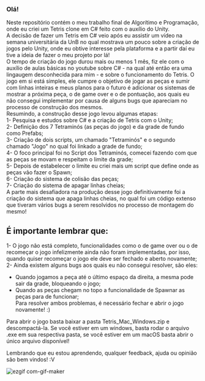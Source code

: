 ### Olá!

Neste repositório contém o meu trabalho final de Algorítimo e Programação, onde eu criei um Tetris clone em C# feito com o auxílio do Unity.  
A decisão de fazer um Tetris em C# veio após eu assistir um vídeo na semana universitária da UnB no qual mostrava um pouco sobre a criação de jogos pelo Unity, onde eu obtive interesse pela plataforma e a partir daí eu tive a ideia de fazer o meu projeto por lá!  
O tempo de criação do jogo durou mais ou menos 1 mês, fiz ele com o auxílio de aulas básicas no youtube sobre C# - na qual até então era uma lingaugem desconhecida para mim - e sobre o funcionamento do Tetris. O jogo em si está simples, ele cumpre o objetivo de jogar as peças e sumir com linhas inteiras e meus planos para o futuro é adicionar os sistemas de mostrar a próxima peça, o de game over e o de pontuação, aos quais eu não consegui implementar por causa de alguns bugs que apareciam no processo de construção dos mesmos.  
Resumindo, a construção desse jogo levou algumas etapas:  
1- Pesquisa e estudos sobre C# e a criação de Tetris com o Unity;   
2- Definição dos 7 Tetraminós (as peças do jogo) e da grade de fundo como Prefabs;  
3- Criação de dois scripts, um chamado "Tetraminós" e o segundo chamado "Jogo" no qual foi linkado a grade de fundo;  
4- O foco principal foi no Script dos Tetraminós, comecei fazendo com que as peças se movam e respeitam o limite da grade;  
5- Depois de estabelecer o limite eu criei mais um script que define onde as peças vão fazer o Spawn;  
6- Criação do sistema de colisão das peças;  
7- Criação do sistema de apagar linhas cheias;  
A parte mais desafiadora na produção desse jogo definitivamente foi a criação do sistema que apaga linhas cheias, no qual foi um código extenso que tiveram vários bugs a serem resolvidos no processo de montagem do mesmo!  
    
      
## É importante lembrar que:  
1- O jogo não está completo, funcionalidades como o de game over ou o de recomeçar o jogo infelizmente ainda não foram implementadas, por isso, quando quiser recomeçar o jogo ele deve ser fechado e aberto novamente;    
2- Ainda existem alguns bugs aos quais eu não consegui resolver, são eles:  
- Quando jogamos a peça até o último espaço da direita, a mesma pode sair da grade, bloqueando o jogo;  
- Quando as peças chegam no topo a funcionalidade de Spawnar as peças para de funcionar;   
  Para resolver ambos problemas, é necessário fechar e abrir o jogo novamente! :)   
    
      
Para abrir o jogo basta baixar a pasta Tetris_Mac_Windows.zip e descompactá-la. Se você estiver em um windows, basta rodar o arquivo .exe em sua respectiva pasta, se você estiver em um macOS basta abrir o único arquivo disponível! 
  
Lembrando que eu estou aprendendo, qualquer feedback, ajuda ou opinião são bem vindos! :V   

![ezgif com-gif-maker](https://user-images.githubusercontent.com/89619442/140665569-de7ab654-8441-45a0-93cd-862c04e4131f.gif)
